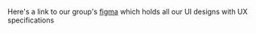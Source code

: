 Here's a link to our group's [figma](https://www.figma.com/file/LQM1jDij3vh8H6SmoQD9t9/BuJu-Draft?node-id=35%3A0
) which holds all our UI designs with UX specifications